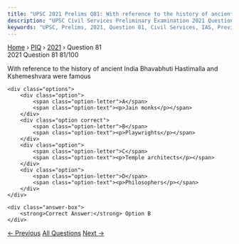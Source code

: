 ```yaml
---
title: "UPSC 2021 Prelims Q81: With reference to the history of ancient India Bhavabhuti Ha..."
description: "UPSC Civil Services Preliminary Examination 2021 Question 81 with options and answer"
keywords: "UPSC, Prelims, 2021, Question 81, Civil Services, IAS, Previous Year Questions"
---
```


<nav class="breadcrumb">
    <a href="../../">Home</a>
    <span>›</span>
    <a href="../">PIQ</a>
    <span>›</span>
    <a href="./">2021</a>
    <span>›</span>
    <span>Question 81</span>
</nav>

<div class="question-header">
    <div class="question-meta">
        <span class="year-badge">2021</span>
        <span class="question-number">Question 81</span>
        <span class="progress">81/100</span>
    </div>
    <div class="progress-bar">
        <div class="progress-fill" style="width: 81.0%"></div>
    </div>
</div>

<div class="question-content">
    <div class="question-text">
        <p>With reference to the history of ancient India Bhavabhuti Hastimalla and<br />
Kshemeshvara were famous</p>
    </div>
    
    <div class="options">
        <div class="option">
            <span class="option-letter">A</span>
            <span class="option-text"><p>Jain monks</p></span>
        </div>
        <div class="option correct">
            <span class="option-letter">B</span>
            <span class="option-text"><p>Playwrights</p></span>
        </div>
        <div class="option">
            <span class="option-letter">C</span>
            <span class="option-text"><p>Temple architects</p></span>
        </div>
        <div class="option">
            <span class="option-letter">D</span>
            <span class="option-text"><p>Philosophers</p></span>
        </div>
    </div>

    <div class="answer-box">
        <strong>Correct Answer:</strong> Option B
    </div>
</div>

<div class="question-nav">
    <a href="../q080-in-the-nature-which-of-the-following-isare-most-li/" class="nav-btn prev">← Previous</a>
    <a href="../" class="nav-btn center">All Questions</a>
    <a href="../q082-consider-the-following-statements-1-the-montagu-ch/" class="nav-btn next">Next →</a>
</div>
